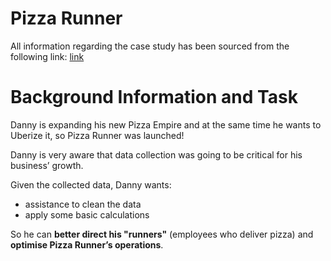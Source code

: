 # Pizza Runner

All information regarding the case study has been sourced from the following link: [link](https://8weeksqlchallenge.com/case-study-2/)

# Background Information and Task

Danny is expanding his new Pizza Empire and at the same time he wants to Uberize it, so Pizza Runner was launched!

Danny is very aware that data collection was going to be critical for his business’ growth.

Given the collected data, Danny wants:
-  assistance to clean the data
-  apply some basic calculations

So he can **better direct his "runners"** (employees who deliver pizza) and **optimise Pizza Runner’s operations**.
